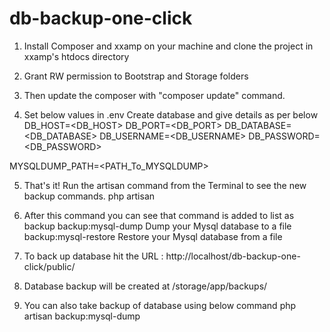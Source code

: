 # db-backup-one-click

1. Install Composer and xxamp on your machine and clone the project in xxamp's htdocs directory

2. Grant RW permission to Bootstrap and Storage folders

3. Then update the composer with "composer update" command.

4. Set below values in .env
Create database and give details as per below
DB_HOST=<DB_HOST>
DB_PORT=<DB_PORT>
DB_DATABASE=<DB_DATABASE>
DB_USERNAME=<DB_USERNAME>
DB_PASSWORD=<DB_PASSWORD>

MYSQLDUMP_PATH=<PATH_To_MYSQLDUMP>

5. That's it! Run the artisan command from the Terminal to see the new backup commands.
	php artisan
	
6. After this command you can see that command is added to list as  backup
		backup:mysql-dump     Dump your Mysql database to a file
		backup:mysql-restore  Restore your Mysql database from a file
		
7. To back up database hit the URL : http://localhost/db-backup-one-click/public/
		
8. Database backup will be created at 	<path to project>/storage/app/backups/	

9. You can also take backup of database using below command
		php artisan backup:mysql-dump
